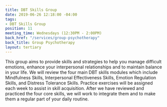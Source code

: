 ```yaml
---
title: DBT Skills Group
date: 2019-06-26 12:18:00 -04:00
tags:
- DBT Skills Group
position: 11
meeting_time: Wednesdays (12:30PM - 2:00PM)
back_href: "/services/group-psychotherapy"
back_title: Group Psychotherapy
layout: tertiary
---
```


This group aims to provide skills and strategies to help you manage difficult emotions, enhance your interpersonal relationships and to maintain balance in your life.  We will review the four main DBT skills modules which include Mindfulness Skills, Interpersonal Effectiveness Skills, Emotion Regulation Skills, and Distress Tolerance Skills.  Practice exercises will be assigned each week to assist in skill acquisition.  After we have reviewed and practiced the four core skills, we will work to integrate them and to make them a regular part of your daily routine.
